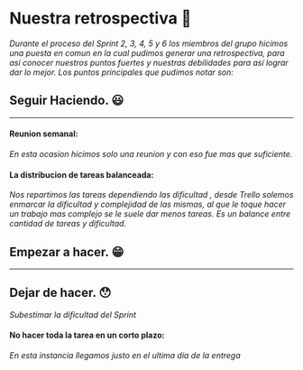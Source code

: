 # Nuestra retrospectiva  :eyes:

*Durante el proceso del Sprint 2, 3, 4, 5 y 6 los miembros del grupo hicimos una puesta en comun en la cual pudimos generar una retrospectiva, para así conocer nuestros puntos fuertes y nuestras debilidades para así lograr dar lo mejor.*
*Los puntos principales que pudimos notar son:*


##  Seguir Haciendo. :smiley:
----------


#### Reunion semanal:
*En esta ocasion hicimos solo una reunion y con eso fue mas que suficiente.*


#### La distribucion de tareas balanceada:
*Nos repartimos las tareas dependiendo las dificultad , desde Trello solemos enmarcar la dificultad y complejidad de las mismas, al que le toque hacer un trabajo mas complejo se le suele dar menos tareas. Es un balance entre cantidad de tareas y dificultad.*


## Empezar a hacer. :grin:
----------


## Dejar de hacer. :hushed:
*Subestimar la dificultad del Sprint*


#### No hacer toda la tarea en un corto plazo:
*En esta instancia llegamos justo en el ultima dia de la entrega*


